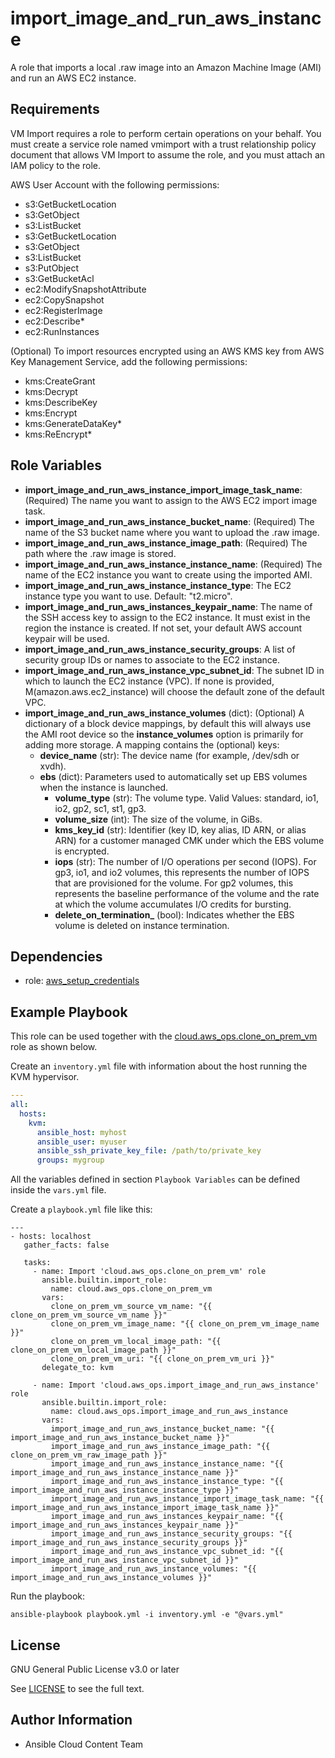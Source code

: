 import_image_and_run_aws_instance
=================================

A role that imports a local .raw image into an Amazon Machine Image (AMI) and run an AWS EC2 instance.

Requirements
------------

VM Import requires a role to perform certain operations on your behalf. You must create a service role named vmimport with a trust relationship policy document that allows VM Import to assume the role, and you must attach an IAM policy to the role.

AWS User Account with the following permissions:
* s3:GetBucketLocation
* s3:GetObject
* s3:ListBucket
* s3:GetBucketLocation
* s3:GetObject
* s3:ListBucket
* s3:PutObject
* s3:GetBucketAcl
* ec2:ModifySnapshotAttribute
* ec2:CopySnapshot
* ec2:RegisterImage
* ec2:Describe*
* ec2:RunInstances

(Optional) To import resources encrypted using an AWS KMS key from AWS Key Management Service, add the following permissions:
* kms:CreateGrant
* kms:Decrypt
* kms:DescribeKey
* kms:Encrypt
* kms:GenerateDataKey*
* kms:ReEncrypt*

Role Variables
--------------

* **import_image_and_run_aws_instance_import_image_task_name**: (Required) The name you want to assign to the AWS EC2 import image task.
* **import_image_and_run_aws_instance_bucket_name**: (Required) The name of the S3 bucket name where you want to upload the .raw image.
* **import_image_and_run_aws_instance_image_path**: (Required) The path where the .raw image is stored.
* **import_image_and_run_aws_instance_instance_name**: (Required) The name of the EC2 instance you want to create using the imported AMI.
* **import_image_and_run_aws_instance_instance_type**: The EC2 instance type you want to use. Default: "t2.micro".
* **import_image_and_run_aws_instances_keypair_name**: The name of the SSH access key to assign to the EC2 instance. It must exist in the region the instance is created. If not set, your default AWS account keypair will be used.
* **import_image_and_run_aws_instance_security_groups**: A list of security group IDs or names to associate to the EC2 instance.
* **import_image_and_run_aws_instance_vpc_subnet_id**: The subnet ID in which to launch the EC2 instance (VPC). If none is provided, M(amazon.aws.ec2_instance) will choose the default zone of the default VPC.
* **import_image_and_run_aws_instance_volumes** (dict): (Optional) A dictionary of a block device mappings, by default this will always use the AMI root device so the **instance_volumes** option is primarily for adding more storage. A mapping contains the (optional) keys:
    * **device_name** (str): The device name (for example, /dev/sdh or xvdh).
    * **ebs** (dict): Parameters used to automatically set up EBS volumes when the instance is launched.
        * **volume_type** (str): The volume type. Valid Values: standard, io1, io2, gp2, sc1, st1, gp3.
        * **volume_size** (int): The size of the volume, in GiBs.
        * **kms_key_id** (str): Identifier (key ID, key alias, ID ARN, or alias ARN) for a customer managed CMK under which the EBS volume is encrypted.
        * **iops** (str): The number of I/O operations per second (IOPS). For gp3, io1, and io2 volumes, this represents the number of IOPS that are provisioned for the volume. For gp2 volumes, this represents the baseline performance of the volume and the rate at which the volume accumulates I/O credits for bursting.
        * **delete_on_termination_** (bool): Indicates whether the EBS volume is deleted on instance termination.

Dependencies
------------

- role: [aws_setup_credentials](../aws_setup_credentials/README.md)

Example Playbook
----------------
This role can be used together with the [cloud.aws_ops.clone_on_prem_vm](../clone_on_prem_vm/README.md) role as shown below.

Create an `inventory.yml` file with information about the host running the KVM hypervisor.

```yaml
---
all:
  hosts:
    kvm:
      ansible_host: myhost
      ansible_user: myuser
      ansible_ssh_private_key_file: /path/to/private_key
      groups: mygroup
```

All the variables defined in section ``Playbook Variables`` can be defined inside the ``vars.yml`` file.

Create a ``playbook.yml`` file like this:

```
---
- hosts: localhost
   gather_facts: false

   tasks:
     - name: Import 'cloud.aws_ops.clone_on_prem_vm' role
       ansible.builtin.import_role:
         name: cloud.aws_ops.clone_on_prem_vm
       vars:
         clone_on_prem_vm_source_vm_name: "{{ clone_on_prem_vm_source_vm_name }}"
         clone_on_prem_vm_image_name: "{{ clone_on_prem_vm_image_name }}"
         clone_on_prem_vm_local_image_path: "{{ clone_on_prem_vm_local_image_path }}"
         clone_on_prem_vm_uri: "{{ clone_on_prem_vm_uri }}"
       delegate_to: kvm

     - name: Import 'cloud.aws_ops.import_image_and_run_aws_instance' role
       ansible.builtin.import_role:
         name: cloud.aws_ops.import_image_and_run_aws_instance
       vars:
         import_image_and_run_aws_instance_bucket_name: "{{ import_image_and_run_aws_instance_bucket_name }}"
         import_image_and_run_aws_instance_image_path: "{{ clone_on_prem_vm_raw_image_path }}"
         import_image_and_run_aws_instance_instance_name: "{{ import_image_and_run_aws_instance_instance_name }}"
         import_image_and_run_aws_instance_instance_type: "{{ import_image_and_run_aws_instance_instance_type }}"
         import_image_and_run_aws_instance_import_image_task_name: "{{ import_image_and_run_aws_instance_import_image_task_name }}"
         import_image_and_run_aws_instances_keypair_name: "{{ import_image_and_run_aws_instances_keypair_name }}"
         import_image_and_run_aws_instance_security_groups: "{{ import_image_and_run_aws_instance_security_groups }}"
         import_image_and_run_aws_instance_vpc_subnet_id: "{{ import_image_and_run_aws_instance_vpc_subnet_id }}"
         import_image_and_run_aws_instance_volumes: "{{ import_image_and_run_aws_instance_volumes }}"
```

Run the playbook:

```shell
ansible-playbook playbook.yml -i inventory.yml -e "@vars.yml"
```


License
-------

GNU General Public License v3.0 or later

See [LICENSE](../../LICENSE) to see the full text.

Author Information
------------------

- Ansible Cloud Content Team
